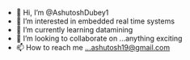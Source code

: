 - 👋 Hi, I’m @AshutoshDubey1
- 👀 I’m interested in embedded real time systems
- 🌱 I’m currently learning datamining
- 💞️ I’m looking to collaborate on ...anything exciting 
- 📫 How to reach me ...ashutosh19@gmail.com

<!---
AshutoshDubey1/AshutoshDubey1 is a ✨ special ✨ repository because its `README.md` (this file) appears on your GitHub profile.
You can click the Preview link to take a look at your changes.
--->
